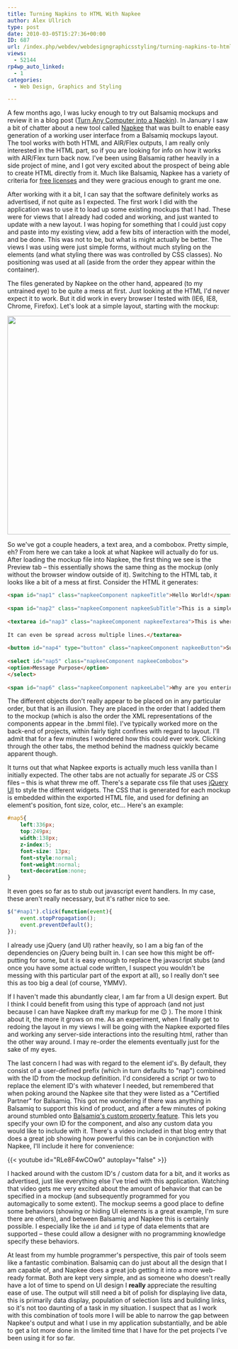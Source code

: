 ```yaml
---
title: Turning Napkins to HTML With Napkee
author: Alex Ullrich
type: post
date: 2010-03-05T15:27:36+00:00
ID: 687
url: /index.php/webdev/webdesigngraphicsstyling/turning-napkins-to-html-with-napkee/
views:
  - 52144
rp4wp_auto_linked:
  - 1
categories:
  - Web Design, Graphics and Styling

---
```

A few months ago, I was lucky enough to try out Balsamiq mockups and review it in a blog post ([Turn Any Computer into a Napkin][1]). In January I saw a bit of chatter about a new tool called [Napkee][2] that was built to enable easy generation of a working user interface from a Balsamiq mockups layout. The tool works with both HTML and AIR/Flex outputs, I am really only interested in the HTML part, so if you are looking for info on how it works with AIR/Flex turn back now. I've been using Balsamiq rather heavily in a side project of mine, and I got very excited about the prospect of being able to create HTML directly from it. Much like Balsamiq, Napkee has a variety of criteria for [free licenses][3] and they were gracious enough to grant me one.

After working with it a bit, I can say that the software definitely works as advertised, if not quite as I expected. The first work I did with the application was to use it to load up some existing mockups that I had. These were for views that I already had coded and working, and just wanted to update with a new layout. I was hoping for something that I could just copy and paste into my existing view, add a few bits of interaction with the model, and be done. This was not to be, but what is might actually be better. The views I was using were just simple forms, without much styling on the elements (and what styling there was was controlled by CSS classes). No positioning was used at all (aside from the order they appear within the container).

The files generated by Napkee on the other hand, appeared (to my untrained eye) to be quite a mess at first. Just looking at the HTML I'd never expect it to work. But it did work in every browser I tested with (IE6, IE8, Chrome, Firefox). Let's look at a simple layout, starting with the mockup:

<div class="image_block">
  <img src="/wp-content/uploads/blogs/WebDev/turning-napkins-to-html-with-napkee/TestForm.png" alt="" title="" width="585" height="493" />
</div>

So we've got a couple headers, a text area, and a combobox. Pretty simple, eh? From here we can take a look at what Napkee will actually do for us. After loading the mockup file into Napkee, the first thing we see is the Preview tab – this essentially shows the same thing as the mockup (only without the browser window outside of it). Switching to the HTML tab, it looks like a bit of a mess at first. Consider the HTML it generates:

```html
<span id="nap1" class="napkeeComponent napkeeTitle">Hello World!</span>
	
<span id="nap2" class="napkeeComponent napkeeSubTitle">This is a simple form</span>
	
<textarea id="nap3" class="napkeeComponent napkeeTextarea">This is where you would enter a great deal of text.
 
It can even be spread across multiple lines.</textarea>
	
<button id="nap4" type="button" class="napkeeComponent napkeeButton">Submit</button>
	
<select id="nap5" class="napkeeComponent napkeeCombobox">
<option>Message Purpose</option>
</select>
	
<span id="nap6" class="napkeeComponent napkeeLabel">Why are you entering this text?</span>
```

The different objects don't really appear to be placed on in any particular order, but that is an illusion. They are placed in the order that I added them to the mockup (which is also the order the XML representations of the components appear in the .bmml file). I've typically worked more on the back-end of projects, within fairly tight confines with regard to layout. I'll admit that for a few minutes I wondered how this could ever work. Clicking through the other tabs, the method behind the madness quickly became apparent though.

It turns out that what Napkee exports is actually much less vanilla than I initially expected. The other tabs are not actually for separate JS or CSS files – this is what threw me off. There's a separate css file that uses [jQuery UI][4] to style the different widgets. The CSS that is generated for each mockup is embedded within the exported HTML file, and used for defining an element's position, font size, color, etc... Here's an example:

```css
#nap5{
	left:336px;
	top:249px;
	width:138px;
	z-index:5;
	font-size: 13px;
	font-style:normal;
	font-weight:normal;
	text-decoration:none;
}
```

It even goes so far as to stub out javascript event handlers. In my case, these aren't really necessary, but it's rather nice to see. 

```javascript
$("#nap1").click(function(event){
	event.stopPropagation();
	event.preventDefault();
});
```

I already use jQuery (and UI) rather heavily, so I am a big fan of the dependencies on jQuery being built in. I can see how this might be off-putting for some, but it is easy enough to replace the javascript stubs (and once you have some actual code written, I suspect you wouldn't be messing with this particular part of the export at all), so I really don't see this as too big a deal (of course, YMMV).

If I haven't made this abundantly clear, I am far from a UI design expert. But I think I could benefit from using this type of approach (and not just because I can have Napkee draft my markup for me 😉 ). The more I think about it, the more it grows on me. As an experiment, when I finally get to redoing the layout in my views I will be going with the Napkee exported files and working any server-side interactions into the resulting html, rather than the other way around. I may re-order the elements eventually just for the sake of my eyes. 

The last concern I had was with regard to the element id's. By default, they consist of a user-defined prefix (which in turn defaults to "nap") combined with the ID from the mockup definition. I'd considered a script or two to replace the element ID's with whatever I needed, but remembered that when poking around the Napkee site that they were listed as a "Certified Partner" for Balsamiq. This got me wondering if there was anything in Balsamiq to support this kind of product, and after a few minutes of poking around stumbled onto [Balsamiq's custom property feature][5]. This lets you specify your own ID for the component, and also any custom data you would like to include with it. There's a video included in that blog entry that does a great job showing how powerful this can be in conjunction with Napkee, I'll include it here for convenience:

{{< youtube id="RLe8F4wCOw0" autoplay="false" >}}

I hacked around with the custom ID's / custom data for a bit, and it works as advertised, just like everything else I've tried with this application. Watching that video gets me very excited about the amount of behavior that can be specified in a mockup (and subsequently programmed for you automagically to some extent). The mockup seems a good place to define some behaviors (showing or hiding UI elements is a great example, I'm sure there are others), and between Balsamiq and Napkee this is certainly possible. I especially like the <code class="codespan"><toggle>id</toggle></code> and <code class="codespan"><hide>id</hide></code> type of data elements that are supported – these could allow a designer with no programming knowledge specify these behaviors. 

At least from my humble programmer's perspective, this pair of tools seem like a fantastic combination. Balsamiq can do just about all the design that I am capable of, and Napkee does a great job getting it into a more web-ready format. Both are kept very simple, and as someone who doesn't really have a lot of time to spend on UI design I **really** appreciate the resulting ease of use. The output will still need a bit of polish for displaying live data, this is primarily data display, population of selection lists and building links, so it's not too daunting of a task in my situation. I suspect that as I work with this combination of tools more I will be able to narrow the gap between Napkee's output and what I use in my application substantially, and be able to get a lot more done in the limited time that I have for the pet projects I've been using it for so far.

 [1]: /index.php/WebDev/WebDesignGraphicsStyling/balsamiq-mockups-turn-any-computer-into
 [2]: http://www.napkee.com/
 [3]: http://www.napkee.com/napkee/free/
 [4]: http://jqueryui.com/
 [5]: http://www.balsamiq.com/blog/2009/10/21/weekly-release-custom-ids-and-bug-fixes/